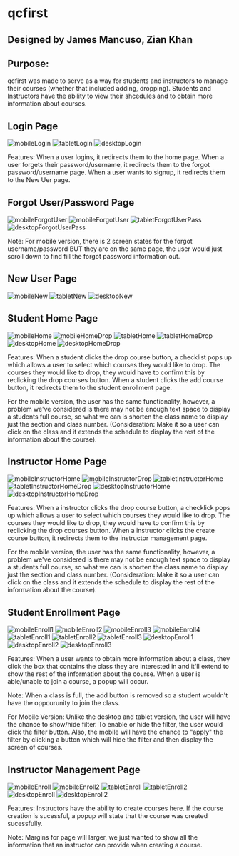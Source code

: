 # qcfirst

## Designed by James Mancuso, Zian Khan

<!--
You and your partner should commit and push your visual designs to your GitHub repository (qcfirst). You should then create a README (instructions below) including your visual designs and any other information you want to include about your site (features, contributors, purpose of the website, etc).
--> 
## Purpose:
<p>qcfirst was made to serve as a way for students and instructors to manage their courses (whether that included adding, dropping). Students and Instructors have the ability to view their shcedules and to obtain more information about courses. </p>


## Login Page
![mobileLogin](./images/mobile/login.png)
![tabletLogin](./images/tablet/login.png)
![desktopLogin](./images/desktop/login.png)

<p>Features: When a user logins, it redirects them to the home page. When a user forgets their password/username, it redirects them to the forgot password/username page. When a user wants to signup, it redirects them to the New Uer page.</p>


## Forgot User/Password Page
![mobileForgotUser](./images/mobile/forgot_username.png)
![mobileForgotUser](./images/mobile/forgot_password.png)
![tabletForgotUserPass](./images/tablet/forgot_user_password.png)
![desktopForgotUserPass](./images/desktop/forgot_user_pass.png)


<p>Note: For mobile version, there is 2 screen states for the forgot username/password BUT they are on the same page, the user would just scroll down to find fill the forgot password information out. </p>

## New User Page
![mobileNew](./images/mobile/create_user.png)
![tabletNew](./images/tablet/new_user.png)
![desktopNew](./images/desktop/new_user.png)


## Student Home Page 

![mobileHome](./images/mobile/student_home.png)
![mobileHomeDrop](./images/mobile/student_home_drop.png)
![tabletHome](./images/tablet/student_home1.png)
![tabletHomeDrop](./images/tablet/student_home2.png)
![desktopHome](./images/desktop/student_home.png)
![desktopHomeDrop](./images/desktop/student_home_drop.png)

<p> Features: When a student clicks the drop course button, a checklist pops up which allows a user to select which courses they would like to drop. The courses they would like to drop, they would have to confirm this by reclicking the drop courses button. When a student clicks the add course button, it redirects them to the student enrollment page. </p>

<p>For the mobile version, the user has the same functionality, however, a problem we've considered is there may not be enough text space to display a students full course, so what we can is shorten the class name to display just the section and class number. (Consideration: Make it so a user can click on the class and it extends the schedule to display the rest of the information about the course).</p>


## Instructor Home Page
![mobileInstructorHome](./images/mobile/instructor_home1.png)
![mobileInstructorDrop](./images/mobile/instructor_home2.png)
![tabletInstructorHome](./images/tablet/instructor_home1.png)
![tabletInstructorHomeDrop](./images/tablet/instructor_home2.png)
![desktopInstructorHome](./images/desktop/instructor_home1.png)
![desktopInstructorHomeDrop](./images/desktop/instructor_home2.png)


<p> Features: When a instructor clicks the drop course button, a checklick pops up which allows a user to select which courses they would like to drop. The courses they would like to drop, they would have to confirm this by reclicking the drop courses button. When a instructor clicks the create course button, it redirects them to the instructor management page. </p>

<p>For the mobile version, the user has the same functionality, however, a problem we've considered is there may not be enough text space to display a students full course, so what we can is shorten the class name to display just the section and class number. (Consideration: Make it so a user can click on the class and it extends the schedule to display the rest of the information about the course).</p>

## Student Enrollment Page
![mobileEnroll1](./images/mobile/student_enroll_filter.png)
![mobileEnroll2](./images/mobile/student_enroll_nonfilter.png)
![mobileEnroll3](./images/mobile/student_enroll_failed.png)
![mobileEnroll4](./images/mobile/student_enroll_sucess.png)
![tabletEnroll1](./images/tablet/student_enroll1.png)
![tabletEnroll2](./images/tablet/student_enroll2.png)
![tabletEnroll3](./images/tablet/student_enroll3.png)
![desktopEnroll1](./images/desktop/student_enroll1.png)
![desktopEnroll2](./images/desktop/student_enroll2.png)
![desktopEnroll3](./images/desktop/student_enroll3.png)

<p>Features: When a user wants to obtain more information about a class, they click the box that contains the class they are interested in and it'll extend to show the rest of the information about the course. When a user is able/unable to join a course, a popup will occur.</p>

<p>Note: When a class is full, the add button is removed so a student wouldn't have the oppourunity to join the class.</p>

<p>For Mobile Version: Unlike the desktop and tablet version, the user will have the chance to show/hide filter. To enable or hide the filter, the user would click the filter button. Also, the mobile will have the chance to "apply" the filter by clicking a button which will hide the filter and then display the screen of courses.</p>


## Instructor Management Page
![mobileEnroll](./images/mobile/instructor_enroll1.png)
![mobileEnroll2](./images/mobile/instructor_enroll2.png)
![tabletEnroll](./images/tablet/instructor_enroll1.png)
![tabletEnroll2](./images/tablet/instructor_enroll2.png)
![desktopEnroll](./images/desktop/instructor_1.png)
![desktopEnroll2](./images/desktop/instructor_2.png)

<p>Features: Instructors have the ability to create courses here. If the course creation is sucessful, a popup will state that the course was created sucessfully. </p>

<p>Note: Margins for page will larger, we just wanted to show all the information that an instructor can provide when creating a course.</p>


